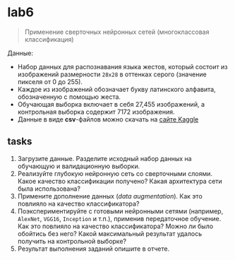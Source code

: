 # lab6

> Применение сверточных нейронных сетей (многоклассовая классификация)

Данные:
- Набор данных для распознавания языка жестов, который состоит из изображений размерности `28x28` в оттенках серого (значение пикселя от 0 до 255).
- Каждое из изображений обозначает букву латинского алфавита, обозначенную с помощью жеста.
- Обучающая выборка включает в себя 27,455 изображений, а контрольная выборка содержит 7172 изображения.
- Данные в виде **csv**-файлов можно скачать на [сайте Kaggle](https://www.kaggle.com/datamunge/sign-language-mnist)

## tasks
1. Загрузите данные. Разделите исходный набор данных на обучающую и валидационную выборки.
2. Реализуйте глубокую нейронную сеть со сверточными слоями. Какое качество классификации получено? Какая архитектура сети была использована?
3. Примените дополнение данных (_data augmentation_). Как это повлияло на качество классификатора? 
4. Поэкспериментируйте с готовыми нейронными сетями (например, `AlexNet`, `VGG16`, `Inception` и т.п.), применив передаточное обучение. Как это повлияло на качество классификатора? Можно ли было обойтись без него? Какой максимальный результат удалось получить на контрольной выборке?
5. Результат выполнения заданий опишите в отчете.
